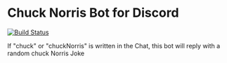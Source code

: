 # Chuck Norris Bot for Discord
[![Build Status](https://jenkins.jp-studios.de/job/discord-chuckNorris-bot/job/master/badge/icon?subject=CI)](https://jenkins.jp-studios.de/blue/organizations/jenkins/discord-chuckNorris-bot/branches/)

If "chuck" or "chuckNorris" is written in the Chat, this bot will reply with a random chuck Norris Joke
